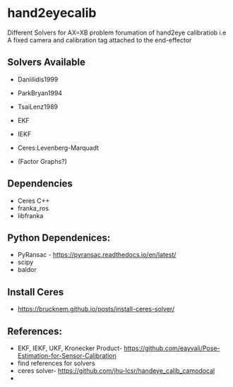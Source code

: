 # hand2eyecalib
Different Solvers for AX=XB problem forumation of hand2eye calibratiob i.e A fixed camera and calibration tag attached to the end-effector 


## Solvers Available 
- Daniilidis1999
- ParkBryan1994
- TsaiLenz1989

- EKF 
- IEKF 
- Ceres:Levenberg-Marquadt 
- (Factor Graphs?)

## Dependencies
- Ceres C++ 
- franka_ros
- libfranka

## Python Dependenices:
- PyRansac - https://pyransac.readthedocs.io/en/latest/
- scipy
- baldor

## Install Ceres 
- https://brucknem.github.io/posts/install-ceres-solver/

## References: 
- EKF, IEKF, UKF, Kronecker Product- https://github.com/eayvali/Pose-Estimation-for-Sensor-Calibration
- find references for solvers
- ceres solver- https://github.com/jhu-lcsr/handeye_calib_camodocal
- 